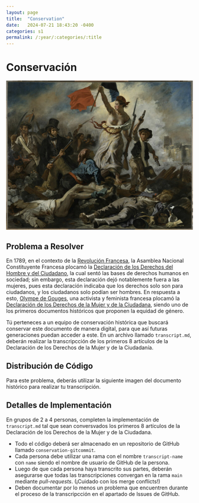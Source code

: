 ```yaml
---
layout: page
title:  "Conservation"
date:   2024-07-21 18:43:20 -0400
categories: s1
permalink: /:year/:categories/:title
---
```


# Conservación
![Revolución Francesa](/assets/images/s1/revolution.jpg)

## Problema a Resolver
En 1789, en el contexto de la [Revolución Francesa](), la Asamblea Nacional Constituyente Francesa plocamó la [Declaración de los Derechos del Hombre y del Ciudadano](), la cual
sentó las bases de derechos humanos en sociedad; sin embargo, esta declaración dejó notablemente fuera a las mujeres, pues esta declaración indicaba que los derechos solo son para ciudadanos, y los ciudadanos solo podían ser hombres. En respuesta a esto, [Olympe de Gouges](https://es.wikipedia.org/wiki/Olympe_de_Gouges), una activista y feminista francesa plocamó la [Declaración de los Derechos de la Mujer y de la Ciudadana](https://es.wikipedia.org/wiki/Declaraci%C3%B3n_de_los_Derechos_de_la_Mujer_y_de_la_Ciudadana), siendo uno de los primeros documentos históricos que proponen la equidad de género.

Tú perteneces a un equipo de conservación histórica que buscará conservar este documento de manera digital, para que así futuras generaciones puedan acceder a este. En un archivo
llamado `transcript.md`, deberán realizar la transcripcción de los primeros 8 artículos de la Declaración de los Derechos de la Mujer y de la Ciudadanía.

## Distribución de Código
Para este problema, deberás utilizar la siguiente imagen del documento histórico para realizar tu transcripción.


## Detalles de Implementación
En grupos de 2 a 4 personas, completen la implementación de `transcript.md` tal que sean conversvados los primeros 8 artículos de la Declaración de los Derechos de la Mujer y de la Ciudadana.

* Todo el código deberá ser almacenado en un repositorio de GitHub llamado `conservation-gitcommit`.
* Cada persona debe utilizar una rama con el nombre `transcript-name` con `name` siendo el nombre de usuario de GitHub de la persona.
* Luego de que cada persona haya transcrito sus partes, deberán asegurarse que todas las transcripciones convergan en la rama `main` mediante *pull-requests*. (¡Cuidado con los merge conflicts!)
* Deben documentar por lo menos un problema que encuentren durante el proceso de la transcripcción en el apartado de Issues de GitHub.




